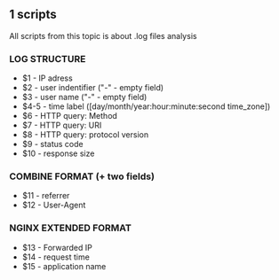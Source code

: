 ## 1 scripts
All scripts from this topic is about .log files analysis

### LOG STRUCTURE 
 * $1 - IP adress
 * $2 - user indentifier ("-" - empty field)
 * $3 - user name ("-" - empty field)
 * $4-5 - time label ([day/month/year:hour:minute:second time_zone])
 * $6 - HTTP query: Method
 * $7 - HTTP query: URI
 * $8 - HTTP query: protocol version
 * $9 - status code
 * $10 - response size
### COMBINE FORMAT (+ two fields)
 * $11 - referrer
 * $12 - User-Agent
### NGINX EXTENDED FORMAT
 * $13 - Forwarded IP
 * $14 - request time
 * $15 - application name